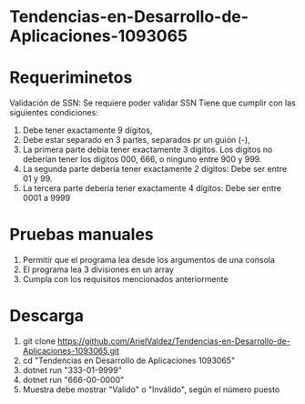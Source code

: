 # Tendencias-en-Desarrollo-de-Aplicaciones-1093065
# Requeriminetos 
Validación de SSN: Se requiere poder validar SSN
Tiene que cumplir con las siguientes condiciones:
1. Debe tener exactamente 9 dígitos,
2. Debe estar separado en 3 partes, separados pr un guión (-),
3. La primera parte debía tener exactamente 3 dígitos. Los dígitos no deberían tener los dígitos 000, 666, o ninguno entre 900 y 999.
4. La segunda parte debería tener exactamente 2 dígitos: Debe ser entre 01 y 99.
5. La tercera parte debería tener exactamente 4 dígitos: Debe ser entre 0001 a 9999

# Pruebas manuales
1. Permitir que el programa lea desde los argumentos de una consola
2. El programa lea 3 divisiones en un array
3. Cumpla con los requisitos mencionados anteriormente

# Descarga
1. git clone https://github.com/ArielValdez/Tendencias-en-Desarrollo-de-Aplicaciones-1093065.git
2. cd "Tendencias en Desarrollo de Aplicaciones 1093065"
3. dotnet run "333-01-9999"
4. dotnet run "666-00-0000"
5. Muestra debe mostrar "Valido" o "Inválido", según el número puesto
